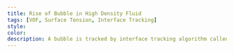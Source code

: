 ```yaml
---
title: Rise of Bubble in High Density Fluid
tags: [VOF, Surface Tension, Interface Tracking]
style: 
color: 
description: A bubble is tracked by interface tracking algorithm called MaxGBCA. 
---
```



